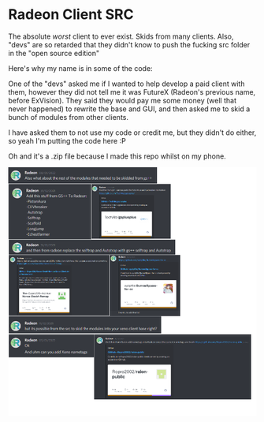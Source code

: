 # Radeon Client SRC
The absolute *worst* client to ever exist.
Skids from many clients.
Also, "devs" are so retarded that they didn't know to push the fucking
src folder in the "open source edition"

Here's why my name is in some of the code:

One of the "devs" asked me if I wanted to help develop 
a paid client with them, however they did not tell me it 
was FutureX (Radeon's previous name, before ExVision).
They said they would pay me some money (well that never happened) to rewrite the base
and GUI, and then asked me to skid a bunch of modules from 
other clients.

I have asked them to not use my code or credit me, but they
didn't do either, so yeah I'm putting the code here :P

Oh and it's a .zip file because I made this repo whilst on my phone.

![skidproof](radeon-skid-proof.png)
